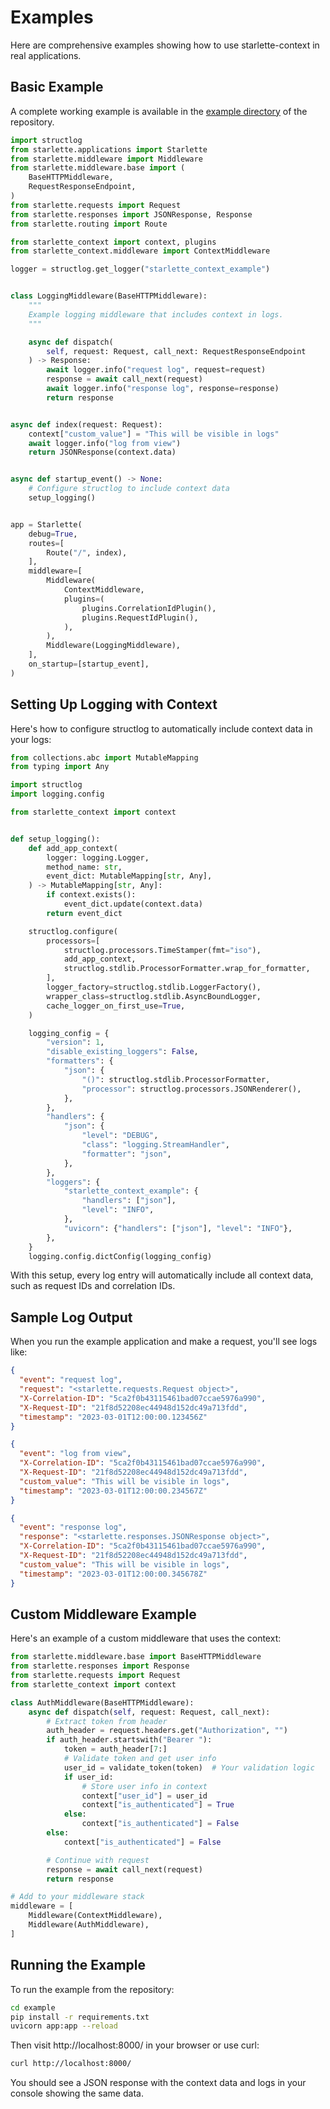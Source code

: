# Examples

Here are comprehensive examples showing how to use starlette-context in real applications.

## Basic Example

A complete working example is available in the [example directory](https://github.com/tomwojcik/starlette-context/tree/master/example) of the repository.

```python
import structlog
from starlette.applications import Starlette
from starlette.middleware import Middleware
from starlette.middleware.base import (
    BaseHTTPMiddleware,
    RequestResponseEndpoint,
)
from starlette.requests import Request
from starlette.responses import JSONResponse, Response
from starlette.routing import Route

from starlette_context import context, plugins
from starlette_context.middleware import ContextMiddleware

logger = structlog.get_logger("starlette_context_example")


class LoggingMiddleware(BaseHTTPMiddleware):
    """
    Example logging middleware that includes context in logs.
    """

    async def dispatch(
        self, request: Request, call_next: RequestResponseEndpoint
    ) -> Response:
        await logger.info("request log", request=request)
        response = await call_next(request)
        await logger.info("response log", response=response)
        return response


async def index(request: Request):
    context["custom_value"] = "This will be visible in logs"
    await logger.info("log from view")
    return JSONResponse(context.data)


async def startup_event() -> None:
    # Configure structlog to include context data
    setup_logging()


app = Starlette(
    debug=True,
    routes=[
        Route("/", index),
    ],
    middleware=[
        Middleware(
            ContextMiddleware,
            plugins=(
                plugins.CorrelationIdPlugin(),
                plugins.RequestIdPlugin(),
            ),
        ),
        Middleware(LoggingMiddleware),
    ],
    on_startup=[startup_event],
)
```

## Setting Up Logging with Context

Here's how to configure structlog to automatically include context data in your logs:

```python
from collections.abc import MutableMapping
from typing import Any

import structlog
import logging.config

from starlette_context import context


def setup_logging():
    def add_app_context(
        logger: logging.Logger,
        method_name: str,
        event_dict: MutableMapping[str, Any],
    ) -> MutableMapping[str, Any]:
        if context.exists():
            event_dict.update(context.data)
        return event_dict

    structlog.configure(
        processors=[
            structlog.processors.TimeStamper(fmt="iso"),
            add_app_context,
            structlog.stdlib.ProcessorFormatter.wrap_for_formatter,
        ],
        logger_factory=structlog.stdlib.LoggerFactory(),
        wrapper_class=structlog.stdlib.AsyncBoundLogger,
        cache_logger_on_first_use=True,
    )

    logging_config = {
        "version": 1,
        "disable_existing_loggers": False,
        "formatters": {
            "json": {
                "()": structlog.stdlib.ProcessorFormatter,
                "processor": structlog.processors.JSONRenderer(),
            },
        },
        "handlers": {
            "json": {
                "level": "DEBUG",
                "class": "logging.StreamHandler",
                "formatter": "json",
            },
        },
        "loggers": {
            "starlette_context_example": {
                "handlers": ["json"],
                "level": "INFO",
            },
            "uvicorn": {"handlers": ["json"], "level": "INFO"},
        },
    }
    logging.config.dictConfig(logging_config)
```

With this setup, every log entry will automatically include all context data, such as request IDs and correlation IDs.

## Sample Log Output

When you run the example application and make a request, you'll see logs like:

```json
{
  "event": "request log",
  "request": "<starlette.requests.Request object>",
  "X-Correlation-ID": "5ca2f0b43115461bad07ccae5976a990",
  "X-Request-ID": "21f8d52208ec44948d152dc49a713fdd",
  "timestamp": "2023-03-01T12:00:00.123456Z"
}

{
  "event": "log from view",
  "X-Correlation-ID": "5ca2f0b43115461bad07ccae5976a990",
  "X-Request-ID": "21f8d52208ec44948d152dc49a713fdd",
  "custom_value": "This will be visible in logs",
  "timestamp": "2023-03-01T12:00:00.234567Z"
}

{
  "event": "response log",
  "response": "<starlette.responses.JSONResponse object>",
  "X-Correlation-ID": "5ca2f0b43115461bad07ccae5976a990",
  "X-Request-ID": "21f8d52208ec44948d152dc49a713fdd",
  "custom_value": "This will be visible in logs",
  "timestamp": "2023-03-01T12:00:00.345678Z"
}
```

## Custom Middleware Example

Here's an example of a custom middleware that uses the context:

```python
from starlette.middleware.base import BaseHTTPMiddleware
from starlette.responses import Response
from starlette.requests import Request
from starlette_context import context

class AuthMiddleware(BaseHTTPMiddleware):
    async def dispatch(self, request: Request, call_next):
        # Extract token from header
        auth_header = request.headers.get("Authorization", "")
        if auth_header.startswith("Bearer "):
            token = auth_header[7:]
            # Validate token and get user info
            user_id = validate_token(token)  # Your validation logic
            if user_id:
                # Store user info in context
                context["user_id"] = user_id
                context["is_authenticated"] = True
            else:
                context["is_authenticated"] = False
        else:
            context["is_authenticated"] = False

        # Continue with request
        response = await call_next(request)
        return response

# Add to your middleware stack
middleware = [
    Middleware(ContextMiddleware),
    Middleware(AuthMiddleware),
]
```

## Running the Example

To run the example from the repository:

```bash
cd example
pip install -r requirements.txt
uvicorn app:app --reload
```

Then visit http://localhost:8000/ in your browser or use curl:

```bash
curl http://localhost:8000/
```

You should see a JSON response with the context data and logs in your console showing the same data.
